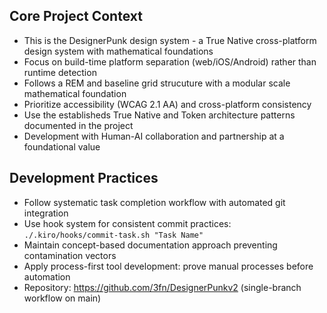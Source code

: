 ## Core Project Context
- This is the DesignerPunk design system - a True Native cross-platform design system with mathematical foundations
- Focus on build-time platform separation (web/iOS/Android) rather than runtime detection
- Follows a REM and baseline grid strucuture with a modular scale mathematical foundation
- Prioritize accessibility (WCAG 2.1 AA) and cross-platform consistency
- Use the establisheds True Native and Token architecture patterns documented in the project
- Development with Human-AI collaboration and partnership at a foundational value

## Development Practices
- Follow systematic task completion workflow with automated git integration
- Use hook system for consistent commit practices: `./.kiro/hooks/commit-task.sh "Task Name"`
- Maintain concept-based documentation approach preventing contamination vectors
- Apply process-first tool development: prove manual processes before automation
- Repository: https://github.com/3fn/DesignerPunkv2 (single-branch workflow on main)